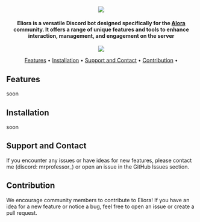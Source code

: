 <h1 align="center">
  <img src="https://cdn.discordapp.com/attachments/1278722339185627294/1282949920617267241/670e89edd7151ffec9403a580a1a0626.png?ex=66e137b9&is=66dfe639&hm=03a73bfecd9b6c9b48b450b9cbeec3532784ba77d7eff83807073889a3f26e40&">
</h1>

<h4 align="center">
  Eliora is a versatile Discord bot designed specifically for the <a href="https://discord.gg/CaJvbtyFnw">Alora</a> community. It offers a range of unique features and tools to enhance interaction, management, and engagement on the server
</h4>

<p align="center">
  <img src="https://img.shields.io/discord/1207776900785643541?style=flat&logo=discord&logoColor=%23ffffff&label=Discord&labelColor=%23697ec4&color=%237289da">
</p>

<p align="center">
  <a href="#features">Features</a> •
  <a href="#installation">Installation</a> •
  <a href="#support-and-contact">Support and Contact</a> •
  <a href="#contribution">Contribution</a> •
</p>

## Features
soon

## Installation
soon

## Support and Contact
If you encounter any issues or have ideas for new features, please contact me (discord: mrprofessor_) or open an issue in the GitHub Issues section.

## Contribution
We encourage community members to contribute to Eliora! If you have an idea for a new feature or notice a bug, feel free to open an issue or create a pull request.
